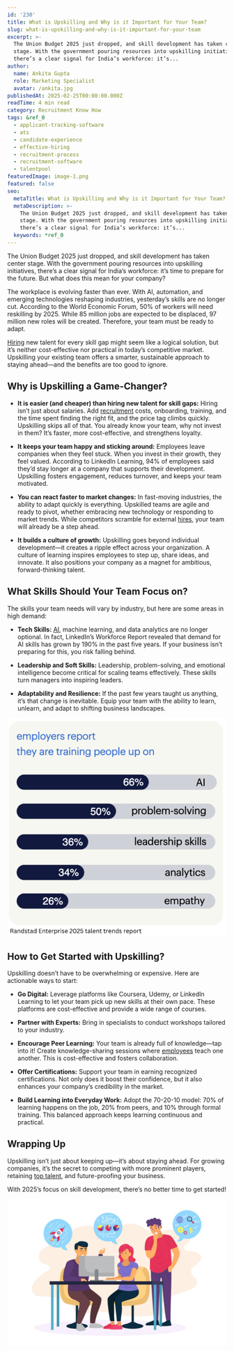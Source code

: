 ```yaml
---
id: '230'
title: What is Upskilling and Why is it Important for Your Team?
slug: what-is-upskilling-and-why-is-it-important-for-your-team
excerpt: >-
  The Union Budget 2025 just dropped, and skill development has taken center
  stage. With the government pouring resources into upskilling initiatives,
  there’s a clear signal for India’s workforce: it’s...
author:
  name: Ankita Gupta
  role: Marketing Specialist
  avatar: /ankita.jpg
publishedAt: 2025-02-25T00:00:00.000Z
readTime: 4 min read
category: Recruitment Know How
tags: &ref_0
  - applicant-tracking-software
  - ats
  - candidate-experience
  - effective-hiring
  - recruitment-process
  - recruitment-software
  - talentpool
featuredImage: image-1.png
featured: false
seo:
  metaTitle: What is Upskilling and Why is it Important for Your Team?
  metaDescription: >-
    The Union Budget 2025 just dropped, and skill development has taken center
    stage. With the government pouring resources into upskilling initiatives,
    there’s a clear signal for India’s workforce: it’s...
  keywords: *ref_0
---
```


The Union Budget 2025 just dropped, and skill development has taken center stage. With the government pouring resources into upskilling initiatives, there’s a clear signal for India’s workforce: it’s time to prepare for the future. But what does this mean for your company?

The workplace is evolving faster than ever. With AI, automation, and emerging technologies reshaping industries, yesterday’s skills are no longer cut. According to the World Economic Forum, 50% of workers will need reskilling by 2025. While 85 million jobs are expected to be displaced, 97 million new roles will be created. Therefore, your team must be ready to adapt.

[Hiring](https://www.talentpoolgrowth.com/?showSignup=true) new talent for every skill gap might seem like a logical solution, but it’s neither cost-effective nor practical in today’s competitive market. Upskilling your existing team offers a smarter, sustainable approach to staying ahead—and the benefits are too good to ignore.

## Why is Upskilling a Game-Changer?

- **It is easier (and cheaper) than hiring new talent for skill gaps:** Hiring isn’t just about salaries. Add [recruitment](https://www.talentpoolgrowth.com/?showSignup=true) costs, onboarding, training, and the time spent finding the right fit, and the price tag climbs quickly. Upskilling skips all of that. You already know your team, why not invest in them? It’s faster, more cost-effective, and strengthens loyalty.

- **It keeps your team happy and sticking around:** Employees leave companies when they feel stuck. When you invest in their growth, they feel valued. According to LinkedIn Learning, 94% of employees said they’d stay longer at a company that supports their development. Upskilling fosters engagement, reduces turnover, and keeps your team motivated.

- **You can react faster to market changes:** In fast-moving industries, the ability to adapt quickly is everything. Upskilled teams are agile and ready to pivot, whether embracing new technology or responding to market trends. While competitors scramble for external [hires](https://www.thetalentpool.ai/blogs/top-8-tips-to-onboard-new-hires/), your team will already be a step ahead.

- **It builds a culture of growth:** Upskilling goes beyond individual development—it creates a ripple effect across your organization. A culture of learning inspires employees to step up, share ideas, and innovate. It also positions your company as a magnet for ambitious, forward-thinking talent.

## What Skills Should Your Team Focus on?

The skills your team needs will vary by industry, but here are some areas in high demand:

- **Tech Skills:** [AI](https://www.thetalentpool.ai/blogs/how-artificial-intelligence-changing-hiring-process/), machine learning, and data analytics are no longer optional. In fact, LinkedIn’s Workforce Report revealed that demand for AI skills has grown by 190% in the past five years. If your business isn’t preparing for this, you risk falling behind.

- **Leadership and Soft Skills:** Leadership, problem-solving, and emotional intelligence become critical for scaling teams effectively. These skills turn managers into inspiring leaders.

- **Adaptability and Resilience:** If the past few years taught us anything, it’s that change is inevitable. Equip your team with the ability to learn, unlearn, and adapt to shifting business landscapes.

![](images/image.png)

## How to Get Started with Upskilling?

Upskilling doesn’t have to be overwhelming or expensive. Here are actionable ways to start:

- **Go Digital:** Leverage platforms like Coursera, Udemy, or LinkedIn Learning to let your team pick up new skills at their own pace. These platforms are cost-effective and provide a wide range of courses.

- **Partner with Experts:** Bring in specialists to conduct workshops tailored to your industry.

- **Encourage Peer Learning:** Your team is already full of knowledge—tap into it! Create knowledge-sharing sessions where [employees](https://www.thetalentpool.ai/blogs/6-ways-increase-employee-engagement/) teach one another. This is cost-effective and fosters collaboration.

- **Offer Certifications:** Support your team in earning recognized certifications. Not only does it boost their confidence, but it also enhances your company’s credibility in the market.

- **Build Learning into Everyday Work:** Adopt the 70-20-10 model: 70% of learning happens on the job, 20% from peers, and 10% through formal training. This balanced approach keeps learning continuous and practical.

## Wrapping Up

Upskilling isn’t just about keeping up—it’s about staying ahead. For growing companies, it’s the secret to competing with more prominent players, retaining [top talent](https://www.thetalentpool.ai/blogs/top-reasons-why-you-are-losing-top-talent-to-competitors/), and future-proofing your business.

With 2025’s focus on skill development, there’s no better time to get started!

![](images/image-1-1024x683.png)
